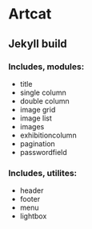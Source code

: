 # Artcat
## Jekyll build

### Includes, modules:

- title
- single column
- double column
- image grid
- image list
- images
- exhibitioncolumn
- pagination
- passwordfield

### Includes, utilites:

- header
- footer
- menu
- lightbox